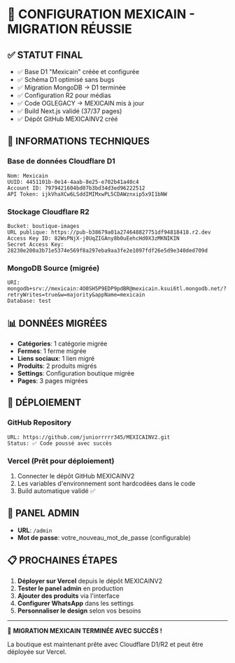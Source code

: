 # 🌮 CONFIGURATION MEXICAIN - MIGRATION RÉUSSIE

## ✅ STATUT FINAL
- ✅ Base D1 "Mexicain" créée et configurée
- ✅ Schéma D1 optimisé sans bugs
- ✅ Migration MongoDB → D1 terminée  
- ✅ Configuration R2 pour médias
- ✅ Code OGLEGACY → MEXICAIN mis à jour
- ✅ Build Next.js validé (37/37 pages)
- ✅ Dépôt GitHub MEXICAINV2 créé

## 🔧 INFORMATIONS TECHNIQUES

### Base de données Cloudflare D1
```
Nom: Mexicain
UUID: 4451101b-0e14-4aab-8e25-e702b41a40c4
Account ID: 7979421604bd07b3bd34d3ed96222512
API Token: ijkVhaXCw6LSddIMIMxwPL5CDAWznxip5x9I1bNW
```

### Stockage Cloudflare R2
```
Bucket: boutique-images
URL publique: https://pub-b38679a01a274648827751df94818418.r2.dev
Access Key ID: 82WsPNjX-j0UqZIGAny8b0uEehcHd0X3zMKNIKIN
Secret Access Key: 28230e200a3b71e5374e569f8a297eba9aa3fe2e1097fdf26e5d9e340ded709d
```

### MongoDB Source (migrée)
```
URI: mongodb+srv://mexicain:4O0SH5P9EDP9pdBR@mexicain.ksui6tl.mongodb.net/?retryWrites=true&w=majority&appName=mexicain
Database: test
```

## 📊 DONNÉES MIGRÉES

- **Catégories**: 1 catégorie migrée
- **Fermes**: 1 ferme migrée  
- **Liens sociaux**: 1 lien migré
- **Produits**: 2 produits migrés
- **Settings**: Configuration boutique migrée
- **Pages**: 3 pages migrées

## 🚀 DÉPLOIEMENT

### GitHub Repository
```
URL: https://github.com/juniorrrrr345/MEXICAINV2.git
Status: ✅ Code poussé avec succès
```

### Vercel (Prêt pour déploiement)
1. Connecter le dépôt GitHub MEXICAINV2
2. Les variables d'environnement sont hardcodées dans le code
3. Build automatique validé ✅

## 🔐 PANEL ADMIN

- **URL**: `/admin`
- **Mot de passe**: votre_nouveau_mot_de_passe (configurable)

## 📋 PROCHAINES ÉTAPES

1. **Déployer sur Vercel** depuis le dépôt MEXICAINV2
2. **Tester le panel admin** en production
3. **Ajouter des produits** via l'interface
4. **Configurer WhatsApp** dans les settings
5. **Personnaliser le design** selon vos besoins

---

🎉 **MIGRATION MEXICAIN TERMINÉE AVEC SUCCÈS !**

La boutique est maintenant prête avec Cloudflare D1/R2 et peut être déployée sur Vercel.